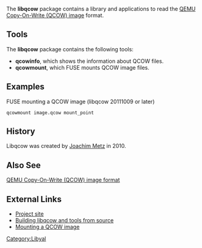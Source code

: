 The **libqcow** package contains a library and applications to read the
[QEMU Copy-On-Write (QCOW) image](QCOW_Image_Format "wikilink") format.

## Tools

The **libqcow** package contains the following tools:

- **qcowinfo**, which shows the information about QCOW files.
- **qcowmount**, which FUSE mounts QCOW image files.

## Examples

FUSE mounting a QCOW image (libqcow 20111009 or later)

    qcowmount image.qcow mount_point

## History

Libqcow was created by [Joachim Metz](Joachim_Metz "wikilink") in 2010.

## Also See

[QEMU Copy-On-Write (QCOW) image format](QCOW_Image_Format "wikilink")

## External Links

- [Project site](https://github.com/libyal/libqcow/)
- [Building libqcow and tools from
  source](https://github.com/libyal/libqcow/wiki/Building)
- [Mounting a QCOW
  image](https://github.com/libyal/libqcow/wiki/Mounting)

[Category:Libyal](Category:Libyal "wikilink")